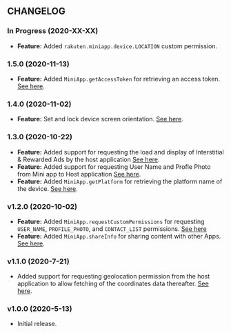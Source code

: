 ## CHANGELOG

### In Progress (2020-XX-XX)
- **Feature:** Added `rakuten.miniapp.device.LOCATION` custom permission.

### 1.5.0 (2020-11-13)

- **Feature:** Added `MiniApp.getAccessToken` for retrieving an access token. [See here](README.md#6-Get-access-token).

### 1.4.0 (2020-11-02)

- **Feature:** Set and lock device screen orientation. [See here](README.md#6-Set-screen-orientation).

### 1.3.0 (2020-10-22)

- **Feature:** Added support for requesting the load and display of Interstitial & Rewarded Ads by the host application [See here](README.md#4-Show-Ads).
- **Feature:** Added support for requesting User Name and Profle Photo from Mini app to Host application [See here](README.md#5-Requesting-User-details).
- **Feature:** Added `MiniApp.getPlatform` for retrieving the platform name of the device. [See here](README.md#check-androidios-device).

### v1.2.0 (2020-10-02)

- **Feature:** Added `MiniApp.requestCustomPermissions` for requesting `USER_NAME`, `PROFILE_PHOTO`, and `CONTACT_LIST` permissions. [See here](README.md#3-Request-Permissions)
- **Feature:** Added `MiniApp.shareInfo` for sharing content with other Apps. [See here](README.md#4-Share-Info).

### v1.1.0 (2020-7-21)

- Added support for requesting geolocation permission from the host application to allow fetching of the coordinates data thereafter. [See here](README.md#3-Request-Permissions).

### v1.0.0 (2020-5-13)

- Initial release.
